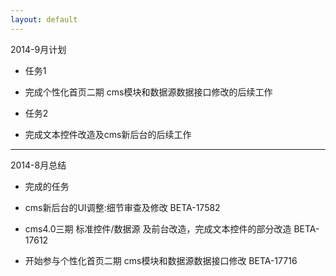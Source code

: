```yaml
---
layout: default
---
```


2014-9月计划

* 任务1
* 完成个性化首页二期 cms模块和数据源数据接口修改的后续工作

* 任务2
* 完成文本控件改造及cms新后台的后续工作


----------------------------------------------------

2014-8月总结

* 完成的任务

* cms新后台的UI调整:细节审查及修改 BETA-17582
* cms4.0三期 标准控件/数据源 及前台改造，完成文本控件的部分改造 BETA-17612
* 开始参与个性化首页二期 cms模块和数据源数据接口修改 BETA-17716


